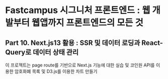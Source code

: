 # Fastcampus 시그니처 프론트엔드 : 웹 개발부터 웹앱까지 프론트엔드의 모든 것

## Part 10. Next.js13 활용 : SSR 및 데이터 로딩과 React-Query로 데이터 상태 관리

이 프로젝트는 page route를 기반으로 Next.js 기능에 대한 실습 및 코인원 API를 이용한 암호화폐 목록 및 D3.js를 이용한 차트 만들기
